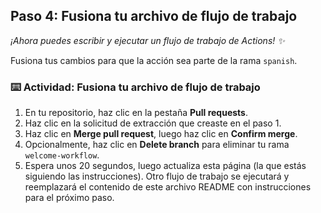 ## Paso 4: Fusiona tu archivo de flujo de trabajo

_¡Ahora puedes escribir y ejecutar un flujo de trabajo de Actions! :sparkles:_

Fusiona tus cambios para que la acción sea parte de la rama `spanish`.

### :keyboard: Actividad: Fusiona tu archivo de flujo de trabajo

1. En tu repositorio, haz clic en la pestaña **Pull requests**.
2. Haz clic en la solicitud de extracción que creaste en el paso 1.
3. Haz clic en **Merge pull request**, luego haz clic en **Confirm merge**.
4. Opcionalmente, haz clic en **Delete branch** para eliminar tu rama `welcome-workflow`.
5. Espera unos 20 segundos, luego actualiza esta página (la que estás siguiendo las instrucciones). Otro flujo de trabajo se ejecutará y reemplazará el contenido de este archivo README con instrucciones para el próximo paso.
